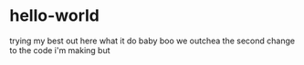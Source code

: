 # hello-world
trying my best out here
what it do baby boo
we outchea
the second change to the code i'm making but 
